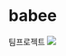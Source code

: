 # babee
팀프로젝트
<img src="https://capsule-render.vercel.app/api?type=waving&color=black&height=200&section=header&text=TeamProject&fontSize=90" />
